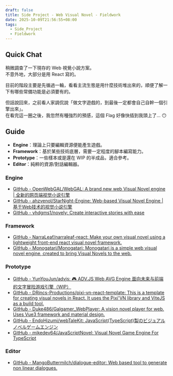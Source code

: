 ```yaml
---
draft: false
title: Side Project - Web Visual Novel - Fieldwork
date: 2025-10-09T21:56:55+08:00
tags:
  - Side_Project
  - Fieldwork
---
```


## Quick Chat

稍微調查了一下現存的 Web 視覺小說方案。  
不意外地，大部分是用 React 寫的。

目前的階段主要是先循過一輪，看看主流生態是用什麼技術堆出來的，順便了解一下有哪些常備功能是必須要有的。

但話說回來，之前看人家調侃說「做文字遊戲的，到最後一定都會自己自幹一個引擎出來」。  
在看完這一圈之後，我忽然有種強烈的預感，這個 Flag 好像快插到我頭上了... 😶

## Guide

- **Engine**：理論上只要編輯資源便能產生遊戲。
- **Framework**：基於某些技術底層，需要一定程度的腳本編寫能力。
- **Prototype**：一些樣本或是還在 WIP 的半成品，適合參考。
- **Editor**：純粹的資源/對話編輯器。

### Engine

- [GitHub - OpenWebGAL/WebGAL: A brand new web Visual Novel engine \| 全新的网页端视觉小说引擎](https://github.com/OpenWebGAL/WebGAL)
- [GitHub - ahzvenol/StarNight-Engine: Web-based Visual Novel Engine \| 基于Web技术的视觉小说引擎](https://github.com/ahzvenol/StarNight-Engine)
- [GitHub - yhdgms1/novely: Create interactive stories with ease](https://github.com/yhdgms1/novely)

### Framework

- [GitHub - NarraLeaf/narraleaf-react: Make your own visual novel using a lightweight front-end react visual novel framework.](https://github.com/NarraLeaf/narraleaf-react)
- [GitHub - Monogatari/Monogatari: Monogatari is a simple web visual novel engine, created to bring Visual Novels to the web.](https://github.com/Monogatari/Monogatari)

### Prototype 

- [GitHub - YunYouJun/advjs: 🎮 ADV.JS Web AVG Engine 面向未来与前端的文字冒险游戏引擎（WIP）](https://github.com/YunYouJun/advjs)
- [GitHub - DRincs-Productions/pixi-vn-react-template: This is a template for creating visual novels in React. It uses the Pixi'VN library and ViteJS as a build tool.](https://github.com/DRincs-Productions/pixi-vn-react-template)
- [GitHub - Duke486/Galgamer\_WebPlayer: A vision novel player for web. Uses Vue3 framework and material design.](https://github.com/Duke486/Galgamer_WebPlayer)
- [GitHub - EndoHizumi/webTaleKit: JavaScript(TypeScript)製のビジュアルノベルゲームエンジン](https://github.com/EndoHizumi/webTaleKit?tab=readme-ov-file)
- [GitHub - mikedev64/JavaScriptNovel: Visual Novel Game Engine For TypeScript](https://github.com/mikedev64/JavaScriptNovel)

### Editor

- [GitHub - MangoButtermilch/dialogue-editor: Web based tool to generate non linear dialogues.](https://github.com/MangoButtermilch/dialogue-editor)



